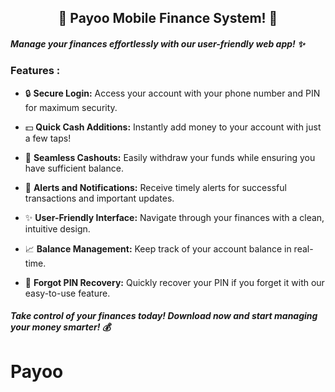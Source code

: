 
<h2 align="center"> 🌟 Payoo Mobile Finance System! 🌟</h2>

<h5> Manage your finances effortlessly with our user-friendly web app! ✨ </h5>

### Features :
- 🔒 **Secure Login:** Access your account with your phone number and PIN for maximum security.

- 💵 **Quick Cash Additions:** Instantly add money to your account with just a few taps!

- 💸 **Seamless Cashouts:** Easily withdraw your funds while ensuring you have sufficient balance.

- 📲 **Alerts and Notifications:** Receive timely alerts for successful transactions and important updates.

- ✨ **User-Friendly Interface:** Navigate through your finances with a clean, intuitive design.

- 📈 **Balance Management:** Keep track of your account balance in real-time.

- 🔑 **Forgot PIN Recovery:** Quickly recover your PIN if you forget it with our easy-to-use feature.

<h5> Take control of your finances today! Download now and start managing your money smarter! 💰 </h5>

# Payoo
